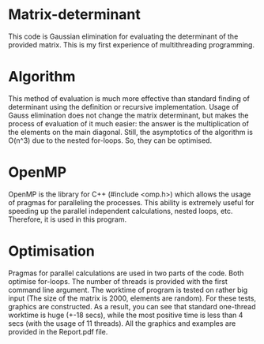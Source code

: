 # Matrix-determinant
This code is Gaussian elimination for evaluating the determinant of the provided matrix. This is my first experience of multithreading programming.

# Algorithm
This method of evaluation is much more effective than standard finding of determinant using the definition or recursive implementation. Usage of Gauss elimination does not change the matrix determinant, but makes the process of evaluation of it much easier: the answer is the multiplication of the elements on the main diagonal. Still, the asymptotics of the algorithm is O(n^3) due to the nested for-loops. So, they can be optimised.

# OpenMP
OpenMP is the library for C++ (#include <omp.h>) which allows the usage of pragmas for paralleling the processes. This ability is extremely useful for speeding up the parallel independent calculations, nested loops, etc. Therefore, it is used in this program.

# Optimisation
Pragmas for parallel calculations are used in two parts of the code. Both optimise for-loops. The number of threads is provided with the first command line argument. The worktime of program is tested on rather big input (The size of the matrix is 2000, elements are random). For these tests, graphics are constructed. As a result, you can see that standard one-thread worktime is huge (+-18 secs), while the most positive time is less than 4 secs (with the usage of 11 threads). All the graphics and examples are provided in the Report.pdf file.
